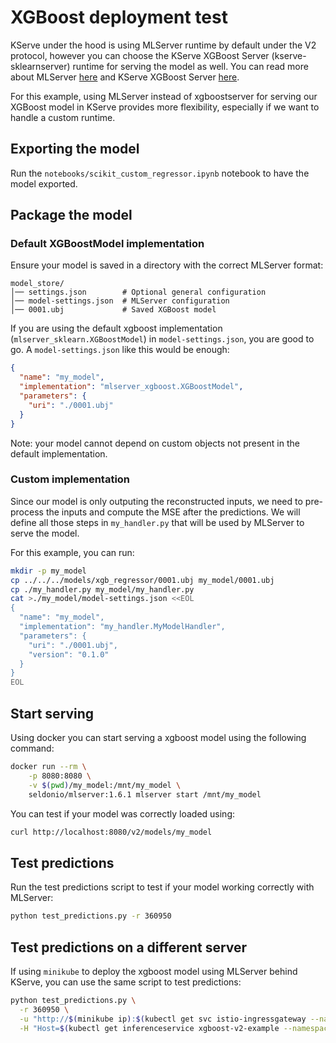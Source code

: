 # XGBoost deployment test

KServe under the hood is using MLServer runtime by default under the V2 protocol, however you can choose the KServe XGBoost Server (kserve-sklearnserver) runtime for serving the model as well. You can read more about MLServer [here](https://mlserver.readthedocs.io/en/stable/getting-started/index.html) and KServe XGBoost Server [here](https://kserve.github.io/website/0.14/modelserving/v1beta1/xgboost/#test-the-model-locally).

For this example, using MLServer instead of xgboostserver for serving our XGBoost model in KServe provides more flexibility, especially if we want to handle a custom runtime.

## Exporting the model

Run the `notebooks/scikit_custom_regressor.ipynb` notebook to have the model exported.

## Package the model

### Default XGBoostModel implementation

Ensure your model is saved in a directory with the correct MLServer format:

```shell
model_store/
│── settings.json        # Optional general configuration
│── model-settings.json  # MLServer configuration
│── 0001.ubj             # Saved XGBoost model
```

If you are using the default xgboost implementation (`mlserver_sklearn.XGBoostModel`) in `model-settings.json`, you are good to go. A `model-settings.json` like this would be enough:

```json
{
  "name": "my_model",
  "implementation": "mlserver_xgboost.XGBoostModel",
  "parameters": {
    "uri": "./0001.ubj"
  }
}
```

Note: your model cannot depend on custom objects not present in the default implementation.

### Custom implementation

Since our model is only outputing the reconstructed inputs, we need to pre-process the inputs and compute the MSE after the predictions. We will define all those steps in `my_handler.py` that will be used by MLServer to serve the model.

For this example, you can run:

```bash
mkdir -p my_model
cp ../../../models/xgb_regressor/0001.ubj my_model/0001.ubj
cp ./my_handler.py my_model/my_handler.py
cat >./my_model/model-settings.json <<EOL
{
  "name": "my_model",
  "implementation": "my_handler.MyModelHandler",
  "parameters": {
    "uri": "./0001.ubj",
    "version": "0.1.0"
  }
}
EOL
```

## Start serving

Using docker you can start serving a xgboost model using the following command:

```bash
docker run --rm \
    -p 8080:8080 \
    -v $(pwd)/my_model:/mnt/my_model \
    seldonio/mlserver:1.6.1 mlserver start /mnt/my_model
```

You can test if your model was correctly loaded using:

```bash
curl http://localhost:8080/v2/models/my_model
```

## Test predictions

Run the test predictions script to test if your model working correctly with MLServer:

```bash
python test_predictions.py -r 360950
```

## Test predictions on a different server

If using `minikube` to deploy the xgboost model using MLServer behind KServe, you can use the same script to test predictions:

```bash
python test_predictions.py \
  -r 360950 \
  -u "http://$(minikube ip):$(kubectl get svc istio-ingressgateway --namespace istio-system -o jsonpath='{.spec.ports[?(@.name=="http2")].nodePort}')/v2/models/my_model/infer" \
  -H "Host=$(kubectl get inferenceservice xgboost-v2-example --namespace default -o jsonpath='{.status.url}' | cut -d "/" -f 3)"
```